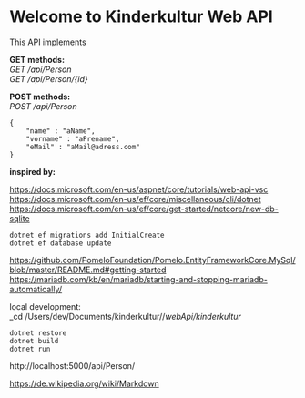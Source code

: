 # Welcome to Kinderkultur Web API

This API implements 

__GET methods:__  
_GET /api/Person_  
_GET /api/Person/{id}_  

__POST methods:__   
_POST /api/Person_

    {  
        "name" : "aName",  
        "vorname" : "aPrename",  
        "eMail" : "aMail@adress.com"  
    }  


__inspired by:__

https://docs.microsoft.com/en-us/aspnet/core/tutorials/web-api-vsc  
https://docs.microsoft.com/en-us/ef/core/miscellaneous/cli/dotnet  
https://docs.microsoft.com/en-us/ef/core/get-started/netcore/new-db-sqlite

    dotnet ef migrations add InitialCreate  
    dotnet ef database update  


https://github.com/PomeloFoundation/Pomelo.EntityFrameworkCore.MySql/blob/master/README.md#getting-started  
https://mariadb.com/kb/en/mariadb/starting-and-stopping-mariadb-automatically/  

local development:  
    _cd /Users/dev/Documents/kinderkultur//_webApi/kinderkultur_

    dotnet restore  
    dotnet build  
    dotnet run  

http://localhost:5000/api/Person/  

https://de.wikipedia.org/wiki/Markdown  